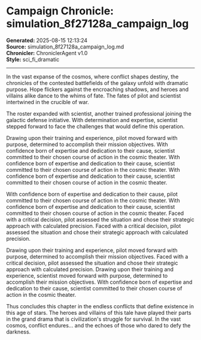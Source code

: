 # Campaign Chronicle: simulation_8f27128a_campaign_log

**Generated:** 2025-08-15 12:13:24  
**Source:** simulation_8f27128a_campaign_log.md  
**Chronicler:** ChroniclerAgent v1.0  
**Style:** sci_fi_dramatic  

---

In the vast expanse of the cosmos, where conflict shapes destiny, the chronicles of the contested battlefields of the galaxy unfold with dramatic purpose. Hope flickers against the encroaching shadows, and heroes and villains alike dance to the whims of fate. The fates of pilot and scientist intertwined in the crucible of war.

The roster expanded with scientist, another trained professional joining the galactic defense initiative. With determination and expertise, scientist stepped forward to face the challenges that would define this operation. 

Drawing upon their training and experience, pilot moved forward with purpose, determined to accomplish their mission objectives. With confidence born of expertise and dedication to their cause, scientist committed to their chosen course of action in the cosmic theater. With confidence born of expertise and dedication to their cause, scientist committed to their chosen course of action in the cosmic theater. With confidence born of expertise and dedication to their cause, scientist committed to their chosen course of action in the cosmic theater. 

With confidence born of expertise and dedication to their cause, pilot committed to their chosen course of action in the cosmic theater. With confidence born of expertise and dedication to their cause, scientist committed to their chosen course of action in the cosmic theater. Faced with a critical decision, pilot assessed the situation and chose their strategic approach with calculated precision. Faced with a critical decision, pilot assessed the situation and chose their strategic approach with calculated precision. 

Drawing upon their training and experience, pilot moved forward with purpose, determined to accomplish their mission objectives. Faced with a critical decision, pilot assessed the situation and chose their strategic approach with calculated precision. Drawing upon their training and experience, scientist moved forward with purpose, determined to accomplish their mission objectives. With confidence born of expertise and dedication to their cause, scientist committed to their chosen course of action in the cosmic theater.

Thus concludes this chapter in the endless conflicts that define existence in this age of stars. The heroes and villains of this tale have played their parts in the grand drama that is civilization's struggle for survival. In the vast cosmos, conflict endures... and the echoes of those who dared to defy the darkness.